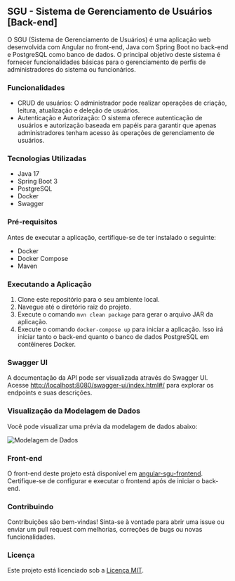 ## SGU - Sistema de Gerenciamento de Usuários [Back-end]

O SGU (Sistema de Gerenciamento de Usuários) é uma aplicação web desenvolvida com Angular no front-end, Java com Spring Boot no back-end e PostgreSQL como banco de dados. O principal objetivo deste sistema é fornecer funcionalidades básicas para o gerenciamento de perfis de administradores do sistema ou funcionários.

### Funcionalidades

- CRUD de usuários: O administrador pode realizar operações de criação, leitura, atualização e deleção de usuários.
- Autenticação e Autorização: O sistema oferece autenticação de usuários e autorização baseada em papéis para garantir que apenas administradores tenham acesso às operações de gerenciamento de usuários.

### Tecnologias Utilizadas

- Java 17
- Spring Boot 3
- PostgreSQL
- Docker
- Swagger

### Pré-requisitos

Antes de executar a aplicação, certifique-se de ter instalado o seguinte:

- Docker
- Docker Compose
- Maven

### Executando a Aplicação

1. Clone este repositório para o seu ambiente local.
2. Navegue até o diretório raiz do projeto.
3. Execute o comando `mvn clean package` para gerar o arquivo JAR da aplicação.
4. Execute o comando `docker-compose up` para iniciar a aplicação. Isso irá iniciar tanto o back-end quanto o banco de dados PostgreSQL em contêineres Docker.

### Swagger UI

A documentação da API pode ser visualizada através do Swagger UI. Acesse [http://localhost:8080/swagger-ui/index.html#/](http://localhost:8080/swagger-ui/index.html#/) para explorar os endpoints e suas descrições.

### Visualização da Modelagem de Dados

Você pode visualizar uma prévia da modelagem de dados abaixo:

![Modelagem de Dados](https://raw.githubusercontent.com/GiselleBarbosa/angular-sgu-frontend/main/src/assets/docs/modelagem_inicial.png)

### Front-end

O front-end deste projeto está disponível em [angular-sgu-frontend](https://github.com/GiselleBarbosa/angular-sgu-frontend/tree/main). Certifique-se de configurar e executar o frontend após de iniciar o back-end.

### Contribuindo

Contribuições são bem-vindas! Sinta-se à vontade para abrir uma issue ou enviar um pull request com melhorias, correções de bugs ou novas funcionalidades.

### Licença

Este projeto está licenciado sob a [Licença MIT](https://opensource.org/licenses/MIT).
